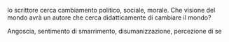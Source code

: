 lo scrittore cerca cambiamento 
politico, sociale, morale.
Che visione del mondo avrà un autore che cerca didatticamente di cambiare il mondo? 





Angoscia, sentimento di smarrimento, disumanizzazione, percezione di se 




